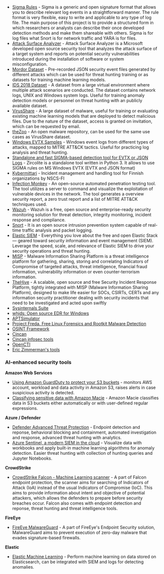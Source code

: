 * [Sigma Rules](https://github.com/SigmaHQ/sigma) - Sigma is a generic and open signature format that allows you to describe relevant log events in a straightforward manner. The rule format is very flexible, easy to write and applicable to any type of log file. The main purpose of this project is to provide a structured form in which researchers or analysts can describe their once developed detection methods and make them shareable with others. Sigma is for log files what Snort is for network traffic and YARA is for files.
* [Attack Surface Analyzer](https://github.com/Microsoft/AttackSurfaceAnalyzer) - Attack Surface Analyzer is a Microsoft developed open source security tool that analyzes the attack surface of a target system and reports on potential security vulnerabilities introduced during the installation of software or system misconfiguration.
* [Mordor Dataset](https://mordordatasets.com/introduction.html) - Pre-recorded JSON security event files generated by different attacks which can be used for threat hunting training or as datasets for training machine learning models.
* [IDS 2018 Dataset](https://www.unb.ca/cic/datasets/ids-2018.html) - A dataset from a large virtual environment where multiple attack scenarios are conducted. The dataset contains network logs, UNIX and Windows system logs. Useful for training anomaly detection models or personnel on threat hunting with an publicly available dataset.
* [VirusShare](https://virusshare.com/) - A large dataset of malware, useful for training or evaluating existing machine learning models that are deployed to detect malicious files. Due to the nature of the dataset, access is granted on invitation, which can be requested by email.
* [theZoo](https://github.com/ytisf/theZoo) - An open malware repository, can be used for the same use cases as VirusShare dataset.
* [Windows EVTX Samples](https://github.com/sbousseaden/EVTX-ATTACK-SAMPLES) - Windows event logs from different types of attacks, mapped to MITRE ATT&CK tactics. Useful for practicing log analysis and threat hunting.
* [Standalone and fast SIGMA-based detection tool for EVTX or JSON Logs](https://github.com/wagga40/Zircolite) - Zircolite is a standalone tool written in Python 3. It allows to use SIGMA rules on MS Windows EVTX (EVTX and JSON format)
* [Kybermittari](https://www.kyberturvallisuuskeskus.fi/fi/palvelumme/tilannekuva-ja-verkostojohtaminen/kybermittari) - Incident management and handling tool for Finnish organizations by NSCS-FI
* [Infection Monkey](https://github.com/guardicore/monkey) - An open-source automated penetration testing tool. The tool utilizes a server to command and visualize the exploitation of vulnerable devices in the network. The tool generates a overview security report, a zero trust report and a list of MITRE ATT&CK techniques used. 
* [Wazuh](https://wazuh.com/) - Wazuh is a free, open source and enterprise-ready security monitoring solution for threat detection, integrity monitoring, incident response and compliance.
* [Snort](https://www.snort.org/) - It is an open source intrusion prevention system capable of real-time traffic analysis and packet logging.
* [Elastic SIEM](https://www.elastic.co/siem) - Everything you love about the free and open Elastic Stack — geared toward security information and event management (SIEM). Leverage the speed, scale, and relevance of Elastic SIEM to drive your security operations and threat hunting.
* [MISP](https://www.misp-project.org/) - Malware Information Sharing Platform is a threat intelligence platform for gathering, sharing, storing and correlating Indicators of Compromise of targeted attacks, threat intelligence, financial fraud information, vulnerability information or even counter-terrorism information.
* [TheHive](https://thehive-project.org/) - A scalable, open source and free Security Incident Response Platform, tightly integrated with MISP (Malware Information Sharing Platform), designed to make life easier for SOCs, CSIRTs, CERTs and any information security practitioner dealing with security incidents that need to be investigated and acted upon swiftly
* [Sysinternals Suite](https://docs.microsoft.com/en-us/sysinternals/downloads/sysinternals-suite)
* [whids: Open source EDR for Windows](https://github.com/0xrawsec/whids)
* [APTSimulator](https://github.com/NextronSystems/APTSimulator)
* [Project Freda. Free Linux Forensics and Rootkit Malware Detection](https://www.microsoft.com/en-us/research/blog/toward-trusted-sensing-for-the-cloud-introducing-project-freta/)
* [OSINT Framework](https://osintframework.com/)
* [Cincan](https://cincan.io/)
* [Cincan infosec tools](https://cincan.gitlab.io/infosec-tools/)
* [OpenCTI](https://www.opencti.io/en/)
* [Eric Zimmerman's tools](https://ericzimmerman.github.io/#!index.md)

### AI-enhanced security tools

**Amazon Web Services**

* [Using Amazon GuardDuty to protect your S3 buckets](https://aws.amazon.com/blogs/aws/new-using-amazon-guardduty-to-protect-your-s3-buckets/) - monitors AWS account, workload and data activity in Amazon S3, raises alerts in case suspicious activity is detected.
* [Classifying sensitive data with Amazon Macie](https://aws.amazon.com/blogs/aws/new-enhanced-amazon-macie-now-available/) - Amazon Macie classifies data in S3 buckets either automatically or with user-defined regular expressions.

**Azure / Defender**

* [Defender Advanced Threat Protection](https://docs.microsoft.com/en-us/windows/security/threat-protection/microsoft-defender-atp/microsoft-defender-advanced-threat-protection) - Endpoint detection and reponse, behavioral blocking and containment, automated investigation and response, advanced threat hunting with analytics. 
* [Azure Sentinel, a modern SIEM in the cloud](https://azure.microsoft.com/en-us/blog/azure-sentinel-general-availability-a-modern-siem-reimagined-in-the-cloud/) - Visualize data with workbooks and apply built-in machine learning algorithms for anomaly detection. Easier threat hunting with collection of hunting queries and Jupyter Notebooks.

**CrowdStrike**

* [CrowdStrike Falcon - Machine Learning scanner](https://go.technicalcommunities.com/webdata/pdf/CrowdStrike-The-Rise-of-Machine-Learning-in-Cybersecurity.pdf) - A part of Falcon endpoint protection, the scanner aims for searching of Indicators of Attack (IoA) instead of the usual Indicators of Compromise (IoC). This aims to provide information about intent and objective of potential attackers, which allows the defenders to prepare before security breaches occur. Falcon also comes with endpoint detection and reponse, threat hunting and threat intelligence tools.

**FireEye**

* [FireEye MalwareGuard](https://www.fireeye.com/blog/products-and-services/2018/07/malwareguard-fireeye-machine-learning-model-to-detect-and-prevent-malware.html) - A part of FireEye's Endpoint Security solution, MalwareGuard aims to prevent execution of zero-day malware that evades signature-based firewalls. 

**Elastic**

* [Elastic Machine Learning](https://www.elastic.co/what-is/elasticsearch-machine-learning) - Perform machine learning on data stored on Elasticsearch, can be integrated with SIEM and logs for detecting anomalies.
